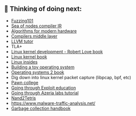 ## 🔭 Thinking of doing next:

  - [Fuzzing101](https://github.com/antonio-morales/Fuzzing101)
  - [Sea of nodes compiler IR](https://github.com/SeaOfNodes/Simple)
  - [Algorithms for modern hardware](https://en.algorithmica.org/hpc/)
  - [Compilers middle layer](https://www.cs.cornell.edu/courses/cs6120/2020fa/self-guided)
  - [LLVM tutor](https://github.com/banach-space/llvm-tutor)
  - TLA+ 
  - [Linux kernel development - Robert Love book](https://www.doc-developpement-durable.org/file/Projets-informatiques/cours-&-manuels-informatiques/Linux/Linux%20Kernel%20Development,%203rd%20Edition.pdf)
  - [Linux kernel book](https://tldp.org/LDP/tlk/tlk.html)
  - [Linux insides](https://0xax.gitbooks.io/linux-insides/content/)
  - [Building a toy operating system](https://github.com/Bipinoli/operating-system)
  - [Operating systems 2 book](https://linux-kernel-labs.github.io/refs/heads/master/so2/index.html)
  - Dig down into linux kernel packet capture (libpcap, bpf, etc)
  - [Pawn college](https://pwn.college/)
  - [Going through Exploit education](https://exploit.education/)
  - [Going through Azeria labs tutorial](https://azeria-labs.com/writing-arm-assembly-part-1/)
  - [Nand2Tetris](https://www.nand2tetris.org/)
  - https://www.malware-traffic-analysis.net/
  - [Garbage collection handbook](https://gchandbook.org/contents.html)
